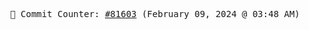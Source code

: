 <p align="center">
    <samp>
        📮 Commit Counter: <a href="https://github.com/Javascript-void0/Javascript-void0/commits/main">#81603</a> (February 09, 2024 @ 03:48 AM)
    </samp>
</p>